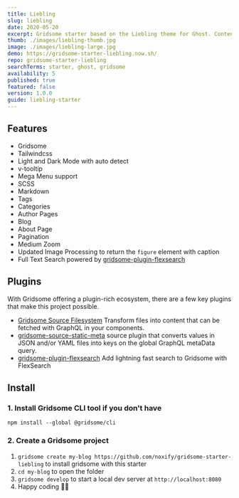 ```yaml
---
title: Liebling
slug: liebling
date: 2020-05-20
excerpt: Gridsome starter based on the Liebling theme for Ghost. Content is added via markdown, while Tailwind CSS is used for the layout/styling.
thumb: ./images/liebling-thumb.jpg
image: ./images/liebling-large.jpg
demo: https://gridsome-starter-liebling.now.sh/
repo: gridsome-starter-liebling
searchTerms: starter, ghost, gridsome
availability: 5
published: true
featured: false
version: 1.0.0
guide: liebling-starter
---
```

## Features

* Gridsome
* Tailwindcss 
* Light and Dark Mode with auto detect  
* v-tooltip
* Mega Menu support
* SCSS
* Markdown
* Tags
* Categories
* Author Pages
* Blog
* About Page
* Pagination
* Medium Zoom
* Updated Image Processing to return the `figure` element with caption
* Full Text Search powered by [gridsome-plugin-flexsearch](https://github.com/thetre97/gridsome-plugin-flexsearch)

## Plugins

With Gridsome offering a plugin-rich ecosystem, there are a few key plugins that make this project possible. 

- [Gridsome Source Filesystem](https://gridsome.org/plugins/@gridsome/source-filesystem) Transform files into content that can be fetched with GraphQL in your components.
- [gridsome-source-static-meta](https://gridsome.org/plugins/gridsome-source-static-meta) source plugin that converts values in JSON and/or YAML files into keys on the global GraphQL metaData query.
- [gridsome-plugin-flexsearch](https://github.com/thetre97/gridsome-plugin-flexsearch) Add lightning fast search to Gridsome with FlexSearch


## Install

### 1. Install Gridsome CLI tool if you don't have

`npm install --global @gridsome/cli`

### 2. Create a Gridsome project

1. `gridsome create my-blog https://github.com/noxify/gridsome-starter-liebling` to install gridsome with this starter
2. `cd my-blog` to open the folder
3. `gridsome develop` to start a local dev server at `http://localhost:8080`
4. Happy coding 🎉🙌

